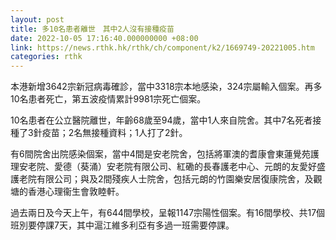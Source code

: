 ```yaml
---
layout: post
title: 多10名患者離世　其中2人沒有接種疫苗
date: 2022-10-05 17:16:40.000000000 +08:00
link: https://news.rthk.hk/rthk/ch/component/k2/1669749-20221005.htm
categories: rthk
---
```


本港新增3642宗新冠病毒確診，當中3318宗本地感染，324宗屬輸入個案。再多10名患者死亡，第五波疫情累計9981宗死亡個案。

10名患者在公立醫院離世，年齡68歲至94歲，當中1人來自院舍。其中7名死者接種了3針疫苗；2名無接種資料；1人打了2針。

有6間院舍出院感染個案，當中4間是安老院舍，包括將軍澳的耆康會東蓮覺苑護理安老院、愛德（葵涌）安老院有限公司、紅磡的長春護老中心、元朗的友愛好盛護老院有限公司；與及2間殘疾人士院舍，包括元朗的竹園樂安居復康院舍，及觀塘的香港心理衞生會敦睦軒。

過去兩日及今天上午，有644間學校，呈報1147宗陽性個案。有16間學校、共17個班別要停課7天，其中滬江維多利亞有多過一班需要停課。
